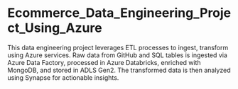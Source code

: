 # Ecommerce_Data_Engineering_Project_Using_Azure
This data engineering project leverages ETL processes to ingest, transform using Azure services. Raw data from GitHub and SQL tables is ingested via Azure Data Factory, processed in Azure Databricks, enriched with MongoDB, and stored in ADLS Gen2. The transformed data is then analyzed using Synapse for actionable insights.
